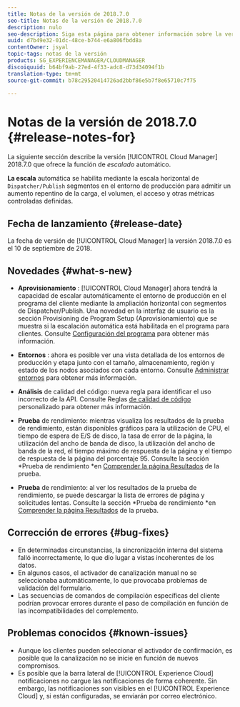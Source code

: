 ```yaml
---
title: Notas de la versión de 2018.7.0
seo-title: Notas de la versión de 2018.7.0
description: nulo
seo-description: Siga esta página para obtener información sobre la versión 2018.7.0 de Cloud Manager.
uuid: d7b49e32-01dc-48ce-b744-e6a806fbdd8a
contentOwner: jsyal
topic-tags: notas de la versión
products: SG_EXPERIENCEMANAGER/CLOUDMANAGER
discoiquuid: b64bf9ab-27ed-4f33-adc8-d73d34094f1b
translation-type: tm+mt
source-git-commit: b78c29520414726ad2bbf86e5b7f8e65710c7f75

---
```



# Notas de la versión de 2018.7.0 {#release-notes-for}

La siguiente sección describe la versión [!UICONTROL Cloud Manager] 2018.7.0 que ofrece la función de *escalado* automático.

**La escala** automática se habilita mediante la escala horizontal de `Dispatcher/Publish` segmentos en el entorno de producción para admitir un aumento repentino de la carga, el volumen, el acceso y otras métricas controladas definidas.

## Fecha de lanzamiento {#release-date}

La fecha de versión de [!UICONTROL Cloud Manager] la versión 2018.7.0 es el 10 de septiembre de 2018.

## Novedades {#what-s-new}

* **Aprovisionamiento** : [!UICONTROL Cloud Manager] ahora tendrá la capacidad de escalar automáticamente el entorno de producción en el programa del cliente mediante la ampliación horizontal con segmentos de Dispatcher/Publish. Una novedad en la interfaz de usuario es la sección Provisioning de Program Setup (Aprovisionamiento) que se muestra si la escalación automática está habilitada en el programa para clientes. Consulte [Configuración del programa](setting-up-program.md) para obtener más información.

* **Entornos** : ahora es posible ver una vista detallada de los entornos de producción y etapa junto con el tamaño, almacenamiento, región y estado de los nodos asociados con cada entorno. Consulte [Administrar entornos](manage-your-environment.md) para obtener más información.

* **Análisis** de calidad del código: nueva regla para identificar el uso incorrecto de la API. Consulte Reglas [de calidad de código](custom-code-quality-rules.md) personalizado para obtener más información.

* **Prueba** de rendimiento: mientras visualiza los resultados de la prueba de rendimiento, están disponibles gráficos para la utilización de CPU, el tiempo de espera de E/S de disco, la tasa de error de la página, la utilización del ancho de banda de disco, la utilización del ancho de banda de la red, el tiempo máximo de respuesta de la página y el tiempo de respuesta de la página del porcentaje 95. Consulte la sección *Prueba de rendimiento *en [Comprender la página Resultados](understand-your-test-results.md) de la prueba.

* **Prueba** de rendimiento: al ver los resultados de la prueba de rendimiento, se puede descargar la lista de errores de página y solicitudes lentas. Consulte la sección *Prueba de rendimiento *en [Comprender la página Resultados](understand-your-test-results.md) de la prueba.

## Corrección de errores {#bug-fixes}

* En determinadas circunstancias, la sincronización interna del sistema falló incorrectamente, lo que dio lugar a vistas incoherentes de los datos.
* En algunos casos, el activador de canalización manual no se seleccionaba automáticamente, lo que provocaba problemas de validación del formulario.
* Las secuencias de comandos de compilación específicas del cliente podrían provocar errores durante el paso de compilación en función de las incompatibilidades del complemento.

## Problemas conocidos {#known-issues}

* Aunque los clientes pueden seleccionar el activador de confirmación, es posible que la canalización no se inicie en función de nuevos compromisos.
* Es posible que la barra lateral de [!UICONTROL Experience Cloud] notificaciones no cargue las notificaciones de forma coherente. Sin embargo, las notificaciones son visibles en el [!UICONTROL Experience Cloud] y, si están configuradas, se enviarán por correo electrónico.

